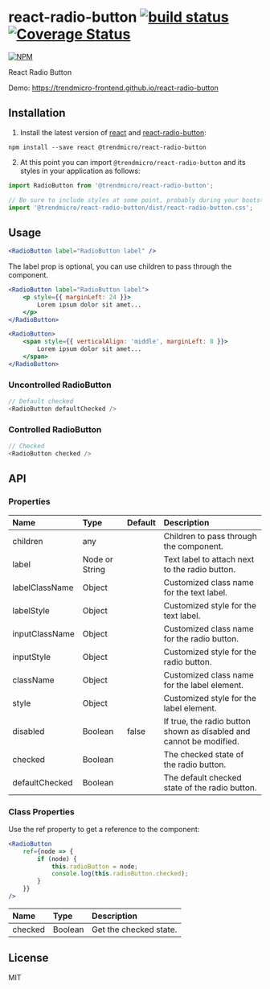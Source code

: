 # react-radio-button [![build status](https://travis-ci.org/trendmicro-frontend/react-radio-button.svg?branch=master)](https://travis-ci.org/trendmicro-frontend/react-radio-button) [![Coverage Status](https://coveralls.io/repos/github/trendmicro-frontend/react-radio-button/badge.svg?branch=master)](https://coveralls.io/github/trendmicro-frontend/react-radio-button?branch=master)

[![NPM](https://nodei.co/npm/@trendmicro/react-radio-button.png?downloads=true&stars=true)](https://nodei.co/npm/@trendmicro/react-radio-button/)

React Radio Button

Demo: https://trendmicro-frontend.github.io/react-radio-button

## Installation

1. Install the latest version of [react](https://github.com/facebook/react) and [react-radio-button](https://github.com/trendmicro-frontend/react-radio-button):

  ```
  npm install --save react @trendmicro/react-radio-button
  ```

2. At this point you can import `@trendmicro/react-radio-button` and its styles in your application as follows:

  ```js
  import RadioButton from '@trendmicro/react-radio-button';

  // Be sure to include styles at some point, probably during your bootstraping
  import '@trendmicro/react-radio-button/dist/react-radio-button.css';
  ```

## Usage

```jsx
<RadioButton label="RadioButton label" />
```

The label prop is optional, you can use children to pass through the component.

```jsx
<RadioButton label="RadioButton label">
    <p style={{ marginLeft: 24 }}>
        Lorem ipsum dolor sit amet...
    </p>
</RadioButton>

<RadioButton>
    <span style={{ verticalAlign: 'middle', marginLeft: 8 }}>
        Lorem ipsum dolor sit amet...
    </span>
</RadioButton>
```

### Uncontrolled RadioButton

```js
// Default checked
<RadioButton defaultChecked />
```

### Controlled RadioButton

```js
// Checked
<RadioButton checked />
```

## API

### Properties

Name | Type | Default | Description
:--- | :--- | :------ | :----------
children | any | | Children to pass through the component.
label | Node or String | | Text label to attach next to the radio button.
labelClassName | Object | | Customized class name for the text label.
labelStyle | Object | | Customized style for the text label.
inputClassName | Object | | Customized class name for the radio button.
inputStyle | Object | | Customized style for the radio button.
className | Object | | Customized class name for the label element.
style | Object | | Customized style for the label element.
disabled | Boolean | false | If true, the radio button shown as disabled and cannot be modified.
checked | Boolean | | The checked state of the radio button.
defaultChecked | Boolean | | The default checked state of the radio button.

### Class Properties

Use the ref property to get a reference to the component:

```jsx
<RadioButton
    ref={node => {
        if (node) {
            this.radioButton = node;
            console.log(this.radioButton.checked);
        }
    }}
/>
```

Name | Type | Description
:--- | :--- | :----------
checked | Boolean | Get the checked state.

## License

MIT
